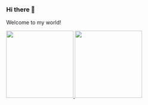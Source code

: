 ### Hi there 👋

Welcome to my world! 

<div>
<a href="https://github.com/thedouglasilva">
<img height="180em" src="https://github-readme-stats.vercel.app/api/top-langs/?username=thedouglasilva&layout=compact&langs_count=7&theme=dracula"/>
<img height="180em" src="https://github-readme-stats.vercel.app/api?username=thedouglasilva&show_icons=true&theme=dracula&include_all_commits=true&count_private=true"/>
</div>
  
<!--
**thedouglasilva/thedouglasilva** is a ✨ _special_ ✨ repository because its `README.md` (this file) appears on your GitHub profile.

Here are some ideas to get you started:

- 🔭 I’m currently working on ...
- 🌱 I’m currently learning ...
- 👯 I’m looking to collaborate on ...
- 🤔 I’m looking for help with ...
- 💬 Ask me about ...
- 📫 How to reach me: ...
- 😄 Pronouns: ...
- ⚡ Fun fact: ...
-->
